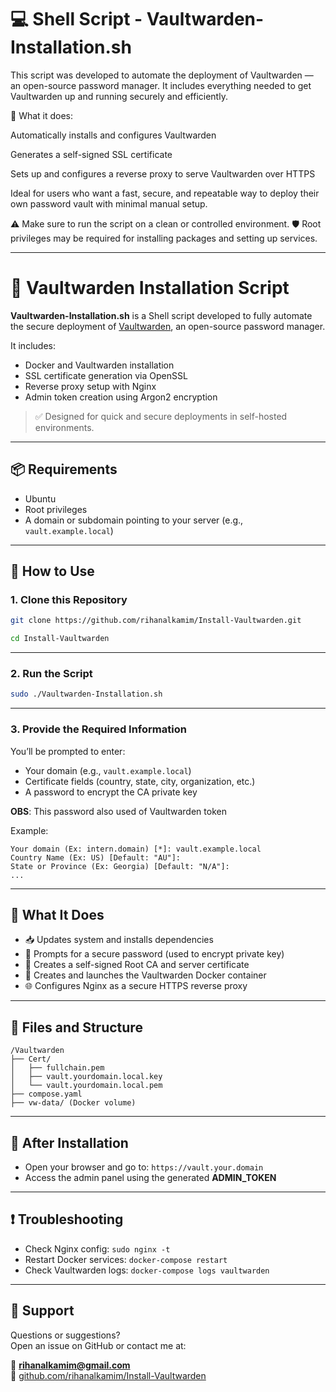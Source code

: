 # 💻 Shell Script - Vaultwarden-Installation.sh

This script was developed to automate the deployment of Vaultwarden — an open-source password manager.
It includes everything needed to get Vaultwarden up and running securely and efficiently.

🔐 What it does:

Automatically installs and configures Vaultwarden

Generates a self-signed SSL certificate

Sets up and configures a reverse proxy to serve Vaultwarden over HTTPS

Ideal for users who want a fast, secure, and repeatable way to deploy their own password vault with minimal manual setup.

⚠️ Make sure to run the script on a clean or controlled environment.
🛡️ Root privileges may be required for installing packages and setting up services.

---
# 🔐 Vaultwarden Installation Script

**Vaultwarden-Installation.sh** is a Shell script developed to fully automate the secure deployment of [Vaultwarden](https://github.com/dani-garcia/vaultwarden), an open-source password manager.

It includes:

- Docker and Vaultwarden installation
- SSL certificate generation via OpenSSL
- Reverse proxy setup with Nginx
- Admin token creation using Argon2 encryption

> ✅ Designed for quick and secure deployments in self-hosted environments.

---

## 📦 Requirements

- Ubuntu
- Root privileges
- A domain or subdomain pointing to your server (e.g., `vault.example.local`)

---

## 🚀 How to Use

### 1. **Clone this Repository**

```bash
git clone https://github.com/rihanalkamim/Install-Vaultwarden.git
```
```bash
cd Install-Vaultwarden
```

---

### 2. **Run the Script**

```bash
sudo ./Vaultwarden-Installation.sh
```

---

### 3. **Provide the Required Information**

You’ll be prompted to enter:

- Your domain (e.g., `vault.example.local`)
- Certificate fields (country, state, city, organization, etc.)
- A password to encrypt the CA private key
                        
**OBS**: This password also used of Vaultwarden token

Example:
```
Your domain (Ex: intern.domain) [*]: vault.example.local
Country Name (Ex: US) [Default: "AU"]:
State or Province (Ex: Georgia) [Default: "N/A"]:
...
```

---

## 🔧 What It Does

- 📥 Updates system and installs dependencies
- 🔐 Prompts for a secure password (used to encrypt private key)
- 🔑 Creates a self-signed Root CA and server certificate
- 🐳 Creates and launches the Vaultwarden Docker container
- 🌐 Configures Nginx as a secure HTTPS reverse proxy

---

## 📂 Files and Structure

```
/Vaultwarden
├── Cert/
│   ├── fullchain.pem
│   ├── vault.yourdomain.local.key
│   └── vault.yourdomain.local.pem
├── compose.yaml
├── vw-data/ (Docker volume)
```

---

## 🧪 After Installation

- Open your browser and go to: `https://vault.your.domain`
- Access the admin panel using the generated **ADMIN_TOKEN**

---

## ❗ Troubleshooting

- Check Nginx config: `sudo nginx -t`
- Restart Docker services: `docker-compose restart`
- Check Vaultwarden logs: `docker-compose logs vaultwarden`

---

## 🙋 Support

Questions or suggestions?  
Open an issue on GitHub or contact me at:

📧 **rihanalkamim@gmail.com**  
🔗 [github.com/rihanalkamim/Install-Vaultwarden](https://github.com/rihanalkamim/Install-Vaultwarden)



